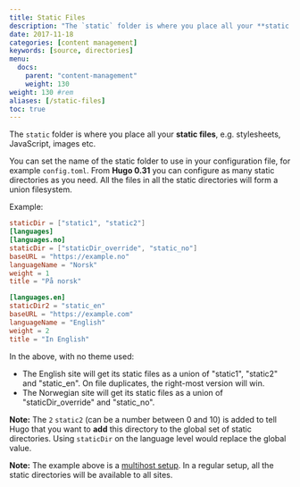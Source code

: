 ```yaml
---
title: Static Files
description: "The `static` folder is where you place all your **static files**."
date: 2017-11-18
categories: [content management]
keywords: [source, directories]
menu:
  docs:
    parent: "content-management"
    weight: 130
weight: 130	#rem
aliases: [/static-files]
toc: true
---
```


The `static` folder is where you place all your **static files**, e.g. stylesheets, JavaScript, images etc.

You can set the name of the static folder to use in your configuration file, for example `config.toml`.  From **Hugo 0.31** you can configure as many static directories as you need. All the files in all the static directories will form a union filesystem.

Example:

```toml
staticDir = ["static1", "static2"]
[languages]
[languages.no]
staticDir = ["staticDir_override", "static_no"]
baseURL = "https://example.no"
languageName = "Norsk"
weight = 1
title = "På norsk"

[languages.en]
staticDir2 = "static_en"
baseURL = "https://example.com"
languageName = "English"
weight = 2
title = "In English"
```

In the above, with no theme used:

* The English site will get its static files as a union of "static1", "static2" and "static_en". On file duplicates, the right-most version will win.
* The Norwegian site will get its static files as a union of "staticDir_override" and "static_no".

**Note:** The `2` `static2` (can be a number between 0 and 10) is added to tell Hugo that you want to **add** this directory to the global set of static directories. Using `staticDir` on the language level would replace the global value.


**Note:** The example above is a [multihost setup](/content-management/multilingual/#configure-multilingual-multihost). In a regular setup, all the static directories will be available to all sites.
